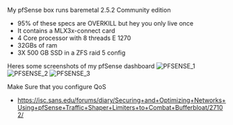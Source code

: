 My pfSense box runs baremetal 2.5.2 Community edition
- 95% of these specs are OVERKILL but hey you only live once
- It contains a MLX3x-connect card
- 4 Core processor with 8 threads E 1270
- 32GBs of ram 
- 3X 500 GB SSD in a ZFS raid 5 config

Heres some screenshots of my pfSense dashboard
![PFSENSE_1](https://user-images.githubusercontent.com/12887622/134783013-cadc6997-ac3b-4695-87cc-631bceaaf14a.JPG)
![PFSENSE_2](https://user-images.githubusercontent.com/12887622/134783014-50920526-5b93-4fa0-af94-c7f698131484.JPG)
![PFSENSE_3](https://user-images.githubusercontent.com/12887622/134783015-59631a53-8278-48e0-a3b2-54cbec108bdc.JPG)


Make Sure that you configure QoS
- https://isc.sans.edu/forums/diary/Securing+and+Optimizing+Networks+Using+pfSense+Traffic+Shaper+Limiters+to+Combat+Bufferbloat/27102/